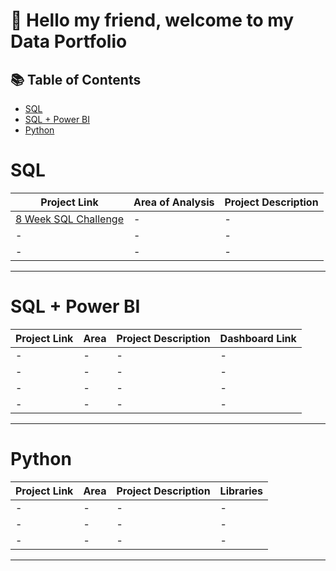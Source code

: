 # 🧠 Hello my friend, welcome to my Data Portfolio


## 📚 Table of Contents
- [SQL](#sql) 
- [SQL + Power BI](#sql--power-bi)
- [Python](#python)

#


# SQL

| Project Link | Area of Analysis | Project Description | 
|---|---|---|
| [8 Week SQL Challenge](https://github.com/Sniper116/-8-Week-SQL-Challenge) | - | - | 
| - | - | - | 
| - | - | - |  

***

# SQL + Power BI

| Project Link | Area | Project Description | Dashboard Link |
|---|---|---|---|
| - | - | - | - |  
| - | - | - | - | 
| - | - | - | - | 
| - | - | - | - |

***

# Python

| Project Link | Area | Project Description | Libraries |    
|---|---|---|---|
| - | - | - | - | 
| - | - | - | - | 
| - | - | - | - | 

***

